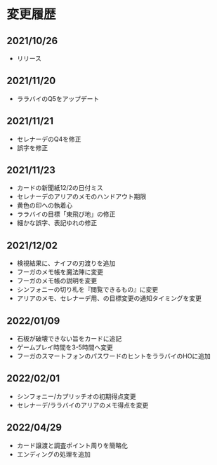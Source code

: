 # 変更履歴
## 2021/10/26
- リリース

## 2021/11/20
- ララバイのQ5をアップデート

## 2021/11/21
- セレナーデのQ4を修正
- 誤字を修正

## 2021/11/23
- カードの新聞紙12/2の日付ミス
- セレナーデのアリアのメモのハンドアウト期限
- 黄色の印への執着心
- ララバイの目標「東飛び地」の修正
- 細かな誤字、表記ゆれの修正

## 2021/12/02
- 検視結果に、ナイフの刃渡りを追加
- フーガのメモ帳を魔法陣に変更
- フーガのメモ帳の説明を変更
- シンフォニーの切り札を『閲覧できるもの』に変更
- アリアのメモ、セレナーデ用、の目標変更の通知タイミングを変更


## 2022/01/09
- 石板が破壊できない旨をカードに追記
- ゲームプレイ時間を3-5時間へ変更
- フーガのスマートフォンのパスワードのヒントをララバイのHOに追加

## 2022/02/01
- シンフォニー/カプリッチオの初期得点変更
- セレナーデ/ララバイのアリアのメモ得点を変更

## 2022/04/29
- カード譲渡と調査ポイント周りを簡略化
- エンディングの処理を追加